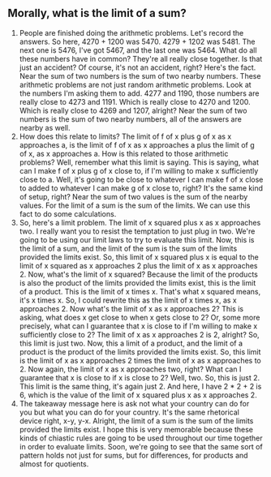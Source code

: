## Morally, what is the limit of a sum?
1. People are finished doing the arithmetic problems. Let's record the answers. So here, 4270 + 1200 was 5470. 4279 + 1202 was 5481. The next one is 5476, I've got 5467, and the last one was 5464. What do all these numbers have in common? They're all really close together. Is that just an accident? Of course, it's not an accident, right? Here's the fact. Near the sum of two numbers is the sum of two nearby numbers. These arithmetic problems are not just random arithmetic problems. Look at the numbers I'm asking them to add. 4277 and 1190, those numbers are really close to 4273 and 1191. Which is really close to 4270 and 1200. Which is really close to 4269 and 1207, alright? Near the sum of two numbers is the sum of two nearby numbers, all of the answers are nearby as well. 
2. How does this relate to limits? The limit of f of x plus g of x as x  approaches a, is the limit of f of x as x approaches a plus the limit of g of x, as x approaches a. How is this related to those arithmetic  problems? Well, remember what this limit is saying.  This is saying, what can I make f of x plus g of x close to, if I'm willing to  make x sufficiently close to a. Well, it's going to be close to whatever I can make f of x close to added to whatever I can make g of x close to, right? It's the same kind of setup, right? Near the sum of two values is the sum of the nearby values. For the limit of a sum is the sum of the limits. We can use this fact to do some calculations. 
3. So, here's a limit problem. The limit of x squared plus x as x approaches two. I really want you to resist the temptation to just plug in two. We're going to be using our limit laws to try to evaluate this limit. Now, this is the limit of a sum, and the limit of the sum is the sum of the limits provided the limits exist. So, this limit of x squared plus x is equal to the limit of x squared as x approaches 2 plus the limit of x as x approaches 2. Now, what's the limit of x squared? Because the limit of the products is also the product of the limits provided the limits exist, this is the limit of a product. This is the limit of x times x. That's what x squared means, it's x times x. So, I could rewrite this as the limit of x times x, as x approaches 2. Now what's the limit of x as x approaches 2? This is asking, what does x get close to when x gets close to 2? Or, some more precisely, what can I guarantee that x is close to if I'm willing to make x sufficiently close to 2? The limit of x as x approaches 2 is 2, alright? So, this limit is just two. Now, this a limit of a product, and the limit of a product is the product of the limits provided the limits exist. So, this limit is the limit of x as x approaches 2 times the limit of x as x approaches to 2. Now again, the limit of x as x approaches two, right? What can I guarantee that x is close to if x is close to 2? Well, two. So, this is just 2. This limit is the same thing, it's again just 2. And here, I have 2 * 2 + 2 is 6, which is the value of the limit of x squared plus x as x approaches 2.
4. The takeaway message here is ask not what your country can do for you but what you can do for your country. It's the same rhetorical device right, x-y, y-x. Alright, the limit of a sum is the sum of the limits provided the limits exist. I hope this is very memorable because these kinds of chiastic rules are going to be used throughout our time together in order to evaluate limits. Soon, we're going to see that the same sort of pattern holds not just for sums, but for differences, for products and almost for quotients.
